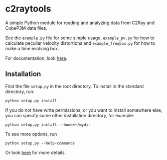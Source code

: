 c2raytools
==========

A simple Python module for reading and analyzing data from C2Ray and CubeP3M data files.

See the `example.py` file for some simple usage, `example_pv.py` for how to calculate peculiar velocity distortions and `example_freqbox.py` for how to make a time evolving box.

For documentation, look [here](http://ttt.astro.su.se/~hjens/c2raytools/).

Installation
-------------
Find the file `setup.py` in the root directory. To install in the standard directory, run:
```
python setup.py install
```
If you do not have write permissions, or you want to install somewhere else, you can specify some other installation directory, for example:
```
python setup.py install --home=~/mydir
```
To see more options, run
```
python setup.py --help-commands
```
Or look [here](http://docs.python.org/2/install/) for more details.
